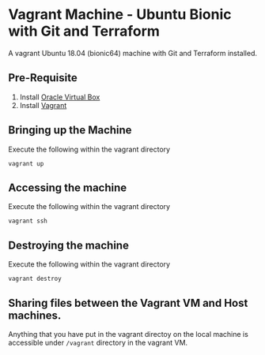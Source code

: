 # Vagrant Machine - Ubuntu Bionic with Git and Terraform

A vagrant Ubuntu 18.04 (bionic64) machine with Git and Terraform installed.

## Pre-Requisite

1. Install [Oracle Virtual Box](https://www.virtualbox.org/)
2. Install [Vagrant](https://www.vagrantup.com/docs/installation/)


## Bringing up the Machine

Execute the following within the vagrant directory

```
vagrant up
```

## Accessing the machine

Execute the following within the vagrant directory

```
vagrant ssh
```

## Destroying the machine

Execute the following within the vagrant directory

```
vagrant destroy
```

## Sharing files between the Vagrant VM and Host machines.

Anything that you have put in the vagrant directoy on the local machine is accessible under `/vagrant` directory in the vagrant VM.